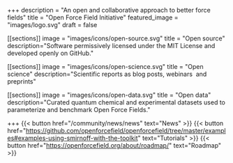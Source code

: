 +++
description = "An open and collaborative approach to better force fields"
title = "Open Force Field Initiative"
featured_image = "images/logo.svg"
draft = false

[[sections]]
image = "images/icons/open-source.svg"
title = "Open source"
description="Software permissively licensed under the MIT License and developed openly on GitHub."

[[sections]]
image = "images/icons/open-science.svg"
title = "Open science"
description="Scientific reports as blog posts, webinars  and preprints"

[[sections]]
image = "images/icons/open-data.svg"
title = "Open data"
description="Curated quantum chemical and experimental datasets used to parameterize and benchmark Open Force Fields."

+++
{{< button href="/community/news/news" text="News" >}}
{{< button href="https://github.com/openforcefield/openforcefield/tree/master/examples#examples-using-smirnoff-with-the-toolkit" text="Tutorials" >}}
{{< button href="https://openforcefield.org/about/roadmap/" text="Roadmap" >}}
